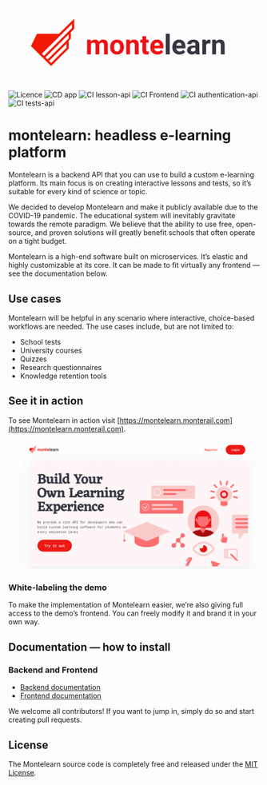 ![montelearn-logo](./docs/logo.png)

![Licence](https://img.shields.io/github/license/monterail/montelearn)
![CD app](https://github.com/monterail/montelearn/workflows/CD%20app/badge.svg)
![CI lesson-api](https://github.com/monterail/montelearn/workflows/CI%20lesson-api/badge.svg)
![CI Frontend](https://github.com/monterail/montelearn/workflows/CI%20Frontend/badge.svg)
![CI authentication-api](https://github.com/monterail/montelearn/workflows/CI%20authentication-api/badge.svg)
![CI tests-api](https://github.com/monterail/montelearn/workflows/CI%20tests-api/badge.svg)

# montelearn: headless e-learning platform

Montelearn is a backend API that you can use to build a custom e-learning platform. Its main focus is on creating interactive lessons and tests, so it’s suitable for every kind of science or topic.

We decided to develop Montelearn and make it publicly available due to the COVID-19 pandemic. The educational system will inevitably gravitate towards the remote paradigm. We believe that the ability to use free, open-source, and proven solutions will greatly benefit schools that often operate on a tight budget.

Montelearn is a high-end software built on microservices. It’s elastic and highly customizable at its core. It can be made to fit virtually any frontend — see the documentation below.

## Use cases

Montelearn will be helpful in any scenario where interactive, choice-based workflows are needed. The use cases include, but are not limited to:

- School tests
- University courses
- Quizzes
- Research questionnaires
- Knowledge retention tools

## See it in action

To see Montelearn in action visit [https://montelearn.monterail.com](https://montelearn.monterail.com).

![montelearn-screenshot](./docs/screenshot.png)

### White-labeling the demo

To make the implementation of Montelearn easier, we’re also giving full access to the demo’s frontend. You can freely modify it and brand it in your own way.

## Documentation — how to install

### Backend and Frontend

- [Backend documentation](./docs/BACKEND.md)
- [Frontend documentation](./docs/FRONTEND.md)

We welcome all contributors! If you want to jump in, simply do so and start creating pull requests.

## License

The Montelearn source code is completely free and released under the [MIT License](./LICENCE).
